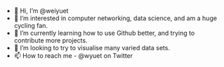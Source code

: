- 👋 Hi, I’m @weiyuet
- 👀 I’m interested in computer networking, data science, and am a huge cycling fan.
- 🌱 I’m currently learning how to use Github better, and trying to contribute more projects.
- 💞️ I’m looking to try to visualise many varied data sets.
- 📫 How to reach me - @wyuet on Twitter

<!---
weiyuet/weiyuet is a ✨ special ✨ repository because its `README.md` (this file) appears on your GitHub profile.
You can click the Preview link to take a look at your changes.
--->
